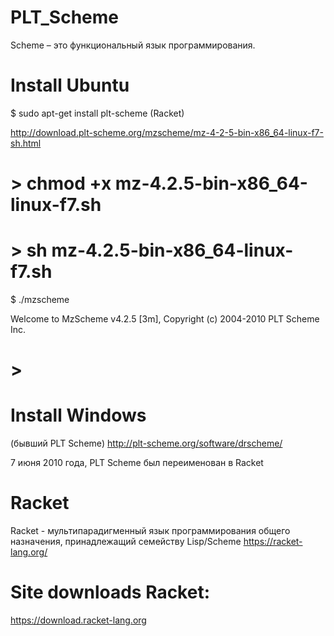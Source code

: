 # PLT_Scheme 

Scheme – это функциональный язык программирования. 

# Install Ubuntu
$ sudo apt-get install plt-scheme (Racket)

http://download.plt-scheme.org/mzscheme/mz-4-2-5-bin-x86_64-linux-f7-sh.html

# > chmod +x mz-4.2.5-bin-x86_64-linux-f7.sh 
# > sh mz-4.2.5-bin-x86_64-linux-f7.sh 

$ ./mzscheme 

Welcome to MzScheme v4.2.5 [3m], Copyright (c) 2004-2010 PLT Scheme Inc.
# >

# Install Windows
(бывший PLT Scheme) 
http://plt-scheme.org/software/drscheme/

7 июня 2010 года, PLT Scheme был переименован в Racket

# Racket      
Racket  - мультипарадигменный язык программирования общего назначения, принадлежащий семейству Lisp/Scheme
https://racket-lang.org/

# Site downloads Racket:
https://download.racket-lang.org
